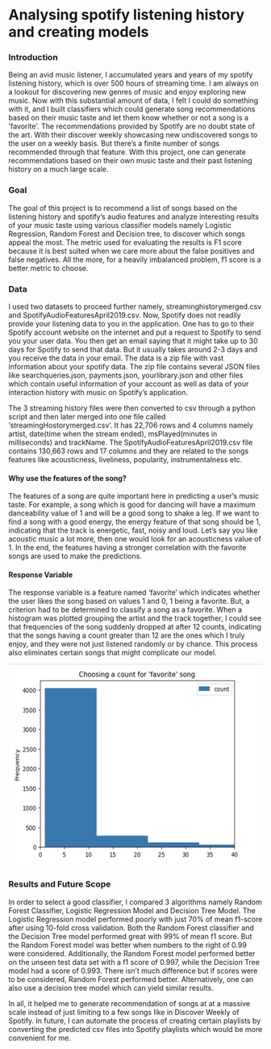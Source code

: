# Analysing spotify listening history and creating models

### Introduction

Being an avid music listener, I accumulated years and years of my spotify listening history, which is over 500 hours of streaming time. I am always on a lookout for discovering new genres of music and enjoy exploring new music. Now with this substantial amount of data, I felt I could do something with it, and I built classifiers which could generate song recommendations based on their music taste and let them know whether or not a song is a 'favorite'. The recommendations provided by Spotify are no doubt state of the art. With their discover weekly showcasing new undiscovered songs to the user on a weekly basis. But there’s a finite number of songs recommended through that feature. With this project, one can generate recommendations based on their own music taste and their past listening history on a much large scale. 

### Goal

The goal of this project is to recommend a list of songs based on the listening history and spotify’s audio features and analyze interesting results of your music taste using various classifier models namely Logistic Regression, Random Forest and Decision tree, to discover which songs appeal the most. The metric used for evaluating the results is F1 score because it is best suited when we care more about the false positives and false negatives. All the more, for a heavily imbalanced problem, f1 score is a better metric to choose.

### Data

I used two datasets to proceed further namely, streaminghistorymerged.csv and SpotifyAudioFeaturesApril2019.csv. Now, Spotify does not readily provide your listening data to you in the application. One has to go to their Spotify account website on the internet and put a request to Spotify to send you your user data. You then get an email saying that it might take up to 30 days for Spotify to send that data. But it usually takes around 2-3 days and you receive the data in your email. The data is a zip file with vast information about your spotify data. The zip file contains several JSON files like searchqueries.json, payments.json, yourlibrary.json and other files which contain useful information of your account as well as data of your interaction history with music on Spotify’s application. 

The 3 streaming history files were then converted to csv through a python script and then later merged into one file called ‘streamingHostorymerged.csv’. It has 22,706 rows and 4 columns namely artist, date(time when the stream ended), msPlayed(minutes in milliseconds) and trackName. The SpotifyAudioFeaturesApril2019.csv file contains 130,663 rows and 17 columns and they are related to the songs features like acousticness, liveliness, popularity, instrumentalness etc.

#### Why use the features of the song?

The features of a song are quite important here in predicting a user’s music taste. For example, a song which is good for dancing will have a maximum danceability value of 1 and will be a good song to shake a leg. If we want to find a song with a good energy, the energy feature of that song should be 1, indicating that the track is energetic, fast, noisy and loud. Let’s say you like acoustic music a lot more, then one would look for an acousticness value of 1. In the end, the features having a stronger correlation with the favorite songs are used to make the predictions.

#### Response Variable

The response variable is a feature named ‘favorite’ which indicates whether the user likes the song based on values 1 and 0, 1 being a favorite. But, a criterion had to be determined to classify a song as a favorite. When a histogram was plotted grouping the artist and the track together, I could see that frequencies of the song suddenly dropped at after 12 counts, indicating that the songs having a count greater than 12 are the ones which I truly enjoy, and they were not just listened randomly or by chance. This process also eliminates certain songs that might complicate our model.

<a href="url"><img src="https://github.com/yashhd/spotify-analysis/blob/28973d5f9f694f4b62995b18423e42f0254b923f/data/favorite_count.png" height="400"></a>

### Results and Future Scope

In order to select a good classifier, I compared 3 algorithms namely Random Forest Classifier, Logistic Regression Model and Decision Tree Model.
The Logistic Regression model performed poorly with just 70% of mean f1-score after using 10-fold cross validation. Both the Random Forest classifier and the Decision Tree model performed great with 99% of mean f1 score. But the Random Forest model was better when numbers to the right of 0.99 were considered. Additionally, the Random Forest model performed better on the unseen test data set with a f1 score of 0.997, while the Decision Tree model had a score of 0.993. There isn’t much difference but if scores were to be considered, Random Forest performed better. Alternatively, one can also use a decision tree model which can yield similar results.

In all, it helped me to generate recommendation of songs at at a massive scale instead of just limiting to a few songs like in Discover Weekly of Spotify. In future, I can automate the process of creating certain playlists by converting the predicted csv files into Spotify playlists which would be more convenient for me.






